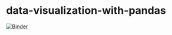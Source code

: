 # data-visualization-with-pandas

[![Binder](https://mybinder.org/badge_logo.svg)](https://mybinder.org/v2/gh/RayHub1/data-visualization-with-pandas/main?labpath=reading%20csv%20and%20ploting%20graphs.ipynb)
